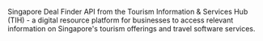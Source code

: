 Singapore Deal Finder
API from the Tourism Information & Services Hub (TIH) - a digital resource platform for businesses to access relevant information on Singapore's tourism offerings and travel software services.
